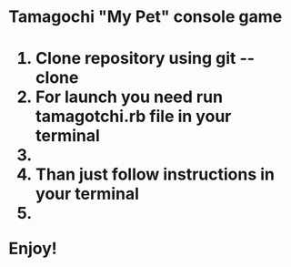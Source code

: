 <h1>Tamagochi "My Pet" console game<h1>

<ol>
<li>Clone repository using git --clone</li>
<li>For launch you need run tamagotchi.rb file in your terminal<li>
<li>Than just follow instructions in your terminal<li>
</ol>

<p>Enjoy!</p>